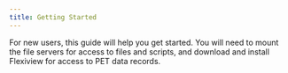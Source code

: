 ```yaml
---
title: Getting Started
---
```


For new users, this guide will help you get started. You will need to mount the file servers for access to files and scripts, and download and install Flexiview for access to PET data records.
